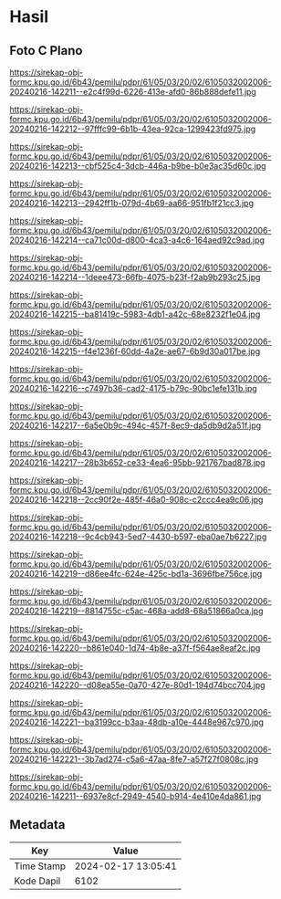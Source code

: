 # Hasil

## Foto C Plano

https://sirekap-obj-formc.kpu.go.id/6b43/pemilu/pdpr/61/05/03/20/02/6105032002006-20240216-142211--e2c4f99d-6226-413e-afd0-86b888defe11.jpg

https://sirekap-obj-formc.kpu.go.id/6b43/pemilu/pdpr/61/05/03/20/02/6105032002006-20240216-142212--97fffc99-6b1b-43ea-92ca-1299423fd975.jpg

https://sirekap-obj-formc.kpu.go.id/6b43/pemilu/pdpr/61/05/03/20/02/6105032002006-20240216-142213--cbf525c4-3dcb-446a-b9be-b0e3ac35d60c.jpg

https://sirekap-obj-formc.kpu.go.id/6b43/pemilu/pdpr/61/05/03/20/02/6105032002006-20240216-142213--2942ff1b-079d-4b69-aa66-951fb1f21cc3.jpg

https://sirekap-obj-formc.kpu.go.id/6b43/pemilu/pdpr/61/05/03/20/02/6105032002006-20240216-142214--ca71c00d-d800-4ca3-a4c6-164aed92c9ad.jpg

https://sirekap-obj-formc.kpu.go.id/6b43/pemilu/pdpr/61/05/03/20/02/6105032002006-20240216-142214--1deee473-66fb-4075-b23f-f2ab9b293c25.jpg

https://sirekap-obj-formc.kpu.go.id/6b43/pemilu/pdpr/61/05/03/20/02/6105032002006-20240216-142215--ba81419c-5983-4db1-a42c-68e8232f1e04.jpg

https://sirekap-obj-formc.kpu.go.id/6b43/pemilu/pdpr/61/05/03/20/02/6105032002006-20240216-142215--f4e1236f-60dd-4a2e-ae67-6b9d30a017be.jpg

https://sirekap-obj-formc.kpu.go.id/6b43/pemilu/pdpr/61/05/03/20/02/6105032002006-20240216-142216--c7497b36-cad2-4175-b79c-90bc1efe131b.jpg

https://sirekap-obj-formc.kpu.go.id/6b43/pemilu/pdpr/61/05/03/20/02/6105032002006-20240216-142217--6a5e0b9c-494c-457f-8ec9-da5db9d2a51f.jpg

https://sirekap-obj-formc.kpu.go.id/6b43/pemilu/pdpr/61/05/03/20/02/6105032002006-20240216-142217--28b3b652-ce33-4ea6-95bb-921767bad878.jpg

https://sirekap-obj-formc.kpu.go.id/6b43/pemilu/pdpr/61/05/03/20/02/6105032002006-20240216-142218--2cc90f2e-485f-46a0-908c-c2ccc4ea9c06.jpg

https://sirekap-obj-formc.kpu.go.id/6b43/pemilu/pdpr/61/05/03/20/02/6105032002006-20240216-142218--9c4cb943-5ed7-4430-b597-eba0ae7b6227.jpg

https://sirekap-obj-formc.kpu.go.id/6b43/pemilu/pdpr/61/05/03/20/02/6105032002006-20240216-142219--d86ee4fc-624e-425c-bd1a-3696fbe756ce.jpg

https://sirekap-obj-formc.kpu.go.id/6b43/pemilu/pdpr/61/05/03/20/02/6105032002006-20240216-142219--8814755c-c5ac-468a-add8-68a51866a0ca.jpg

https://sirekap-obj-formc.kpu.go.id/6b43/pemilu/pdpr/61/05/03/20/02/6105032002006-20240216-142220--b861e040-1d74-4b8e-a37f-f564ae8eaf2c.jpg

https://sirekap-obj-formc.kpu.go.id/6b43/pemilu/pdpr/61/05/03/20/02/6105032002006-20240216-142220--d08ea55e-0a70-427e-80d1-194d74bcc704.jpg

https://sirekap-obj-formc.kpu.go.id/6b43/pemilu/pdpr/61/05/03/20/02/6105032002006-20240216-142221--ba3199cc-b3aa-48db-a10e-4448e967c970.jpg

https://sirekap-obj-formc.kpu.go.id/6b43/pemilu/pdpr/61/05/03/20/02/6105032002006-20240216-142221--3b7ad274-c5a6-47aa-8fe7-a57f27f0808c.jpg

https://sirekap-obj-formc.kpu.go.id/6b43/pemilu/pdpr/61/05/03/20/02/6105032002006-20240216-142211--6937e8cf-2949-4540-b914-4e410e4da861.jpg


## Metadata

| Key        | Value               |
| ---------- | ------------------- |
| Time Stamp | 2024-02-17 13:05:41 |
| Kode Dapil | 6102                |




